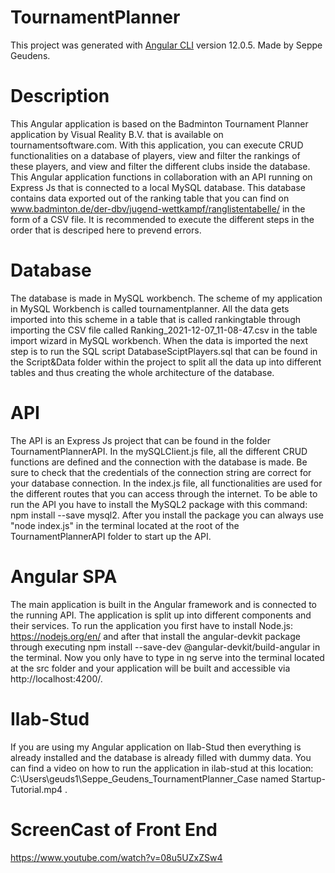 # TournamentPlanner

This project was generated with [Angular CLI](https://github.com/angular/angular-cli) version 12.0.5.
Made by Seppe Geudens.

# Description

This Angular application is based on the Badminton Tournament Planner application by Visual Reality B.V. that is available on tournamentsoftware.com. With this application, you can execute CRUD functionalities on a database of players, view and filter the rankings of these players, and view and filter the different clubs inside the database. This Angular application functions in collaboration with an API running on Express Js that is connected to a local MySQL database. This database contains data exported out of the ranking table that you can find on www.badminton.de/der-dbv/jugend-wettkampf/ranglistentabelle/ in the form of a CSV file. It is recommended to execute the different steps in the order that is descriped here to prevend errors.

# Database
The database is made in MySQL workbench. The scheme of my application in MySQL Workbench is called tournamentplanner. All the data gets imported into this scheme in a table that is called rankingtable through importing the CSV file called Ranking_2021-12-07_11-08-47.csv in the table import wizard in MySQL workbench. When the data is imported the next step is to run the SQL script DatabaseSciptPlayers.sql that can be found in the Script&Data folder within the project to split all the data up into different tables and thus creating the whole architecture of the database.  

# API

The API is an Express Js project that can be found in the folder TournamentPlannerAPI. In the mySQLClient.js file, all the different CRUD functions are defined and the connection with the database is made. Be sure to check that the credentials of the connection string are correct for your database connection. In the index.js file, all functionalities are used for the different routes that you can access through the internet. To be able to run the API you have to install the MySQL2 package with this command: npm install --save mysql2. After you install the package you can always use "node index.js" in the terminal located at the root of the TournamentPlannerAPI folder to start up the API. 


# Angular SPA

The main application is built in the Angular framework and is connected to the running API. The application is split up into different components and their services. To run the application you first have to install Node.js: https://nodejs.org/en/ and after that install the angular-devkit package through executing npm install --save-dev @angular-devkit/build-angular in the terminal. Now you only have to type in ng serve into the terminal located at the src folder and your application will be built and accessible via http://localhost:4200/.

# Ilab-Stud

If you are using my Angular application on Ilab-Stud then everything is already installed and the database is already filled with dummy data. You can find a video on how to run the application in ilab-stud at this location: C:\Users\geuds1\Seppe_Geudens_TournamentPlanner_Case named Startup-Tutorial.mp4 .

#  ScreenCast of Front End
https://www.youtube.com/watch?v=08u5UZxZSw4
